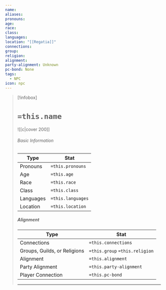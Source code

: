 ```yaml
---
name: 
aliases: 
pronouns: 
age: 
race: 
class: 
languages: 
location: "[[Regatia]]"
connections: 
group: 
religion: 
alignment: 
party-alignment: Unknown
pc-bond: None
tags:
  - NPC
icon: npc
---
```

> [!infobox]
> # `=this.name` 
> ![[c|cover 200]]
> ###### Basic Information
> | Type | Stat |
> | ---- | ---- |
> | Pronouns | `=this.pronouns` |
> | Age | `=this.age` |
> |  Race | `=this.race` |
> |  Class    | `=this.class`   |
> |  Languages | `=this.languages` |
> | Location | `=this.location` |
>
> ##### Alignment
> | Type | Stat |
> | ---- | ---- |
> | Connections| `=this.connections` |
> | Groups, Guilds, or Religions | `=this.group` `=this.religion`|
> | Alignment| `=this.alignment` |
> | Party Alignment| `=this.party-alignment` |
> | Player Connection| `=this.pc-bond` |
> ---

